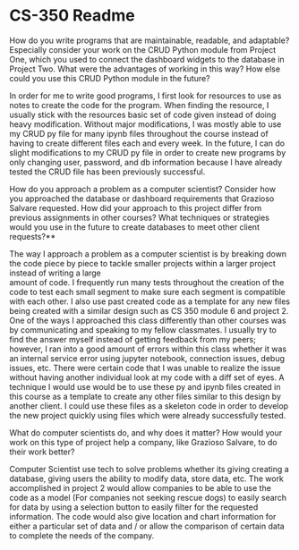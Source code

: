 # CS-350 Readme

How do you write programs that are maintainable, readable, and adaptable? Especially consider your work on the CRUD Python module from Project One, which you used to connect the 
dashboard widgets to the database in Project Two. What were the advantages of working in this way? How else could you use this CRUD Python module in the future?

In order for me to write good programs, I first look for resources to use as notes to create the code for the program. When finding the resource, I usually stick with the 
resources basic set of code given instead of doing heavy modification. Without major modifications, I was mostly able to use my CRUD py file for many ipynb files throughout the 
course instead of having to create different files each and every week. In the future, I can do slight modifications to my CRUD py file in order to create new programs by 
only changing user, password, and db information because I have already tested the CRUD file has been previously successful.

How do you approach a problem as a computer scientist? Consider how you approached the database or dashboard requirements that Grazioso Salvare requested. How did your approach to 
this project differ from previous assignments in other courses? What techniques or strategies would you use in the future to create databases to meet other client requests?**

The way I approach a problem as a computer scientist is by breaking down the code piece by piece to tackle smaller projects within a larger project instead of writing a large  
amount of code. I frequently run many tests throughout the creation of the code to test each small segment to make sure each segment is compatible with each other. I also use past
created code as a template for any new files being created with a similar design such as CS 350 module 6 and project 2. One of the ways I approached this class differently than 
other courses was by communicating and speaking to my fellow classmates. I usually try to find the answer myself instead of getting feedback from my peers; however, I ran into 
a good amount of errors within this class whether it was an internal service error using jupyter notebook, connection issues, debug issues, etc. There were certain code that 
I was unable to realize the issue without having another individual look at my code with a diff set of eyes. A technique I would use would be to use these py and ipynb files 
created in this course as a template to create any other files similar to this design by another client. I could use these files as a skeleton code in order to develop the 
new project quickly using files which were already successfully tested.

What do computer scientists do, and why does it matter? How would your work on this type of project help a company, like Grazioso Salvare, to do their work better?

Computer Scientist use tech to solve problems whether its giving creating a database, giving users the ability to modify data, store data, etc. The work accomplished in project 2 
would allow companies to be able to use the code as a model (For companies not seeking rescue dogs) to easily search for data by using a selection button to easily filter for the 
requested information. The code would also give location and chart information for either a particular set of data and / or allow the comparison of certain data to complete the 
needs of the company.
